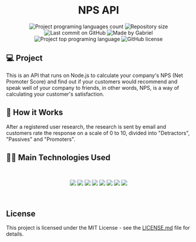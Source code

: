 <h1 align="center"> NPS API </h1>

<p align="center">
  <img alt="Project programing languages count" src="https://img.shields.io/github/languages/count/GabrielCordeiroDev/nps-node-api?color=4BB543">
   <img alt="Repository size" src="https://img.shields.io/github/repo-size/GabrielCordeiroDev/nps-node-api?color=4BB543">
  <img alt="Last commit on GitHub" src="https://img.shields.io/github/last-commit/GabrielCordeiroDev/nps-node-api?color=4BB543">
  <img alt="Made by Gabriel" src="https://img.shields.io/badge/made%20by-GabrielCordeiro-%20?color=4BB543">
  <img alt="Project top programing language" src="https://img.shields.io/github/languages/top/GabrielCordeiroDev/nps-node-api?color=4BB543">
  <img alt="GitHub license" src="https://img.shields.io/github/license/GabrielCordeiroDev/nps-node-api?color=4BB543">
</p> 

## 💻 Project

This is an API that runs on Node.js to calculate your company's NPS (Net Promoter Score) and find out if your customers would recommend and speak well of your company to friends, in other words, NPS, is a way of calculating your customer's satisfaction.

## 🔧 How it Works

After a registered user research, the research is sent by email and customers rate the response on a scale of 0 to 10, divided into "Detractors", "Passives" and "Promoters".

## 👨‍💻 Main Technologies Used

<br/>

<p align="center">
  <img src="https://img.shields.io/badge/-Yarn-2C8EBB?&style=for-the-badge&logoColor=fff&logo=yarn&logoWidth=25"/>
  <img src="https://img.shields.io/badge/-Node.js-339933?&style=for-the-badge&logoColor=fff&logo=Node.js&logoWidth=25"/>
  <img src="https://img.shields.io/badge/-TypeScript-3178C6?&style=for-the-badge&logoColor=fff&logo=TypeScript&logoWidth=25"/>
  <img src="https://img.shields.io/badge/-Express-2e2e2e?&style=for-the-badge&logoColor=fff&logo=express&logoWidth=25"/>
  <img src="https://img.shields.io/badge/-Typeorm-e2a300?&style=for-the-badge&logoColor=fff&logo=Json&logoWidth=25"/>
  <img src="https://img.shields.io/badge/-Postgresql-239aff?&style=for-the-badge&logoColor=fff&logo=Postgresql&logoWidth=25"/>
  <img src="https://img.shields.io/badge/-Nodemailer-009CAB?&style=for-the-badge&logoColor=fff&logo=Gmail&logoWidth=25"/>
  <img src="https://img.shields.io/badge/-Jest-C21325?&style=for-the-badge&logoColor=fff&logo=Jest&logoWidth=25"/>
</p>

<br/>

## License

This project is licensed under the MIT License - see the [LICENSE.md](https://github.com/GabrielCordeiroDev/nps-node-api/blob/main/LICENSE) file for details.